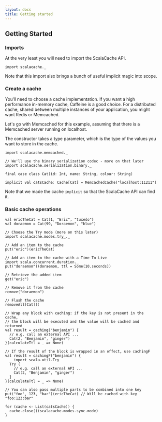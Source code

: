 ```yaml
---
layout: docs
title: Getting started
---
```


## Getting Started

### Imports

At the very least you will need to import the ScalaCache API.

```tut:silent
import scalacache._
```

Note that this import also brings a bunch of useful implicit magic into scope.

### Create a cache

You'll need to choose a cache implementation. If you want a high performance in-memory cache, Caffeine is a good choice. For a distributed cache, shared between multiple instances of your application, you might want Redis or Memcached.

Let's go with Memcached for this example, assuming that there is a Memcached server running on localhost.

The constructor takes a type parameter, which is the type of the values you want to store in the cache.

```tut:silent
import scalacache.memcached._

// We'll use the binary serialization codec - more on that later
import scalacache.serialization.binary._

final case class Cat(id: Int, name: String, colour: String)

implicit val catsCache: Cache[Cat] = MemcachedCache("localhost:11211")
```

Note that we made the cache `implicit` so that the ScalaCache API can find it.

### Basic cache operations

```tut
val ericTheCat = Cat(1, "Eric", "tuxedo")
val doraemon = Cat(99, "Doraemon", "blue")

// Choose the Try mode (more on this later)
import scalacache.modes.try_._

// Add an item to the cache
put("eric")(ericTheCat)

// Add an item to the cache with a Time To Live
import scala.concurrent.duration._
put("doraemon")(doraemon, ttl = Some(10.seconds))

// Retrieve the added item
get("eric")

// Remove it from the cache
remove("doraemon")

// Flush the cache
removeAll[Cat]()

// Wrap any block with caching: if the key is not present in the cache,
// the block will be executed and the value will be cached and returned
val result = caching("benjamin") {
  // e.g. call an external API ...
  Cat(2, "Benjamin", "ginger")
}(calculateTtl = _ => None)

// If the result of the block is wrapped in an effect, use cachingF
val result = cachingF("benjamin") {
	import scala.util.Try
  Try { 
    // e.g. call an external API ...
    Cat(2, "Benjamin", "ginger")
  }
}(calculateTtl = _ => None)

// You can also pass multiple parts to be combined into one key
put("foo", 123, "bar")(ericTheCat) // Will be cached with key "foo:123:bar"
```

```tut:invisible
for (cache <- List(catsCache)) {
  cache.close()(scalacache.modes.sync.mode)
} 
```

